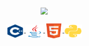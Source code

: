 
<br>
<div align="center">
  <a href="https://github.com/BrunoCOliveira37">
  <img height="180em" src="https://github-readme-stats.vercel.app/api?username=brunocoliveira37&show_icons=true&theme=jolly&include_all_commits=true&count_private=true"/>
</div>
<div align="center">
  <div style="display: inline_block"><br>
    <img align="center" alt="BrunoCOliveira37-CPLUSPLUS" height="30" width="40" src="https://raw.githubusercontent.com/devicons/devicon/master/icons/cplusplus/cplusplus-plain.svg">
    <img align="center" alt="BrunoCOliveira37-Java" height="30" width="40" src="https://raw.githubusercontent.com/devicons/devicon/master/icons/java/java-original.svg">
   <img align="center" alt="BrunoCOliveira37-HTML" height="35" width="40" src="https://raw.githubusercontent.com/devicons/devicon/master/icons/html5/html5-original.svg">
    <img align="center" alt="BrunoCOliveira37-PYTHON" height="30" width="40" src="https://raw.githubusercontent.com/devicons/devicon/master/icons/python/python-plain.svg">
    
</div>
